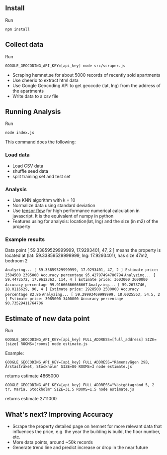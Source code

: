 ## Install

Run

```
npm install
```

## Collect data

Run

```
GOOGLE_GEOCODING_API_KEY=[api_key] node src/scraper.js
```

* Scraping hemnet.se for about 5000 records of recently sold apartments
* Use cheerio to extract html data
* Use Google Geocoding API to get geocode (lat, lng) from the address of the apartments
* Write data to a csv file

## Running Analysis

Run

```
node index.js
```

This command does the following:

### Load data

* Load CSV data
* shuffle seed data
* split training set and test set

### Analysis

* Use KNN algorithm with k = 10
* Normalize data using standard deviation
* Use [tensor flow](https://www.tensorflow.org/) for high performance numerical calculation in javascript. It is the equivalent of numpy in python
* Features using for analysis: location(lat, lng) and the size (in m2) of the property

### Example results

Data point [ 59.33859529999999, 17.9293401, 47, 2 ] means the property is located at (lat: 59.33859529999999, lng: 17.9293401), has size 47m2, bedroom 2

`Analyzing... [ 59.33859529999999, 17.9293401, 47, 2 ] Estimate price: 2504500 2395000 Accuracy percentage 95.42797494780794`
`Analyzing... [ 59.4472572, 17.9612363, 114, 4 ] Estimate price: 3603000 3600000 Accuracy percentage 99.91666666666667`
`Analyzing... [ 59.2673746, 18.0116629, 90, 4 ] Estimate price: 2928500 2500000 Accuracy percentage 82.86`
`Analyzing... [ 59.29993469999999, 18.0025563, 54.5, 2 ] Estimate price: 3085000 3400000 Accuracy percentage 90.73529411764706`

## Estimate of new data point

Run

```
GOOGLE_GEOCODING_API_KEY=[api_key] FULL_ADDRESS=[full_address] SIZE=[size] ROOMS=[rooms] node estimate.js
```

Example:

```
GOOGLE_GEOCODING_API_KEY=[api_key] FULL_ADDRESS="Rämensvägen 29B, Årstastråket, Stockholm" SIZE=80 ROOMS=3 node estimate.js
```

returns estimate 4865000

```
GOOGLE_GEOCODING_API_KEY=[api_key] FULL_ADDRESS="Västgötagränd 5, 2 tr, Maria, Stockholm" SIZE=31.5 ROOMS=1.5 node estimate.js
```

returns estimate 2711000

## What's next? Improving Accuracy

* Scrape the property detailed page on hemnet for more relevant data that influences the price, e.g. the year the building is build, the floor number, etc.
* More data points, around ~50k records
* Generate trend line and predict increase or drop in the near future
